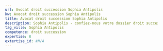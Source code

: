 ```yaml
---
url: Avocat droit succession Sophia Antipolis
kw: Avocat droit succession Sophia Antipolis
title: Avocat droit succession Sophia Antipolis
description: Sophia Antipolis - confiez-nous votre dossier droit succession
tag_ville: Sophia Antipolis
competence: droit succession
expertise: 0
extertise_id: #N/A
---
```

